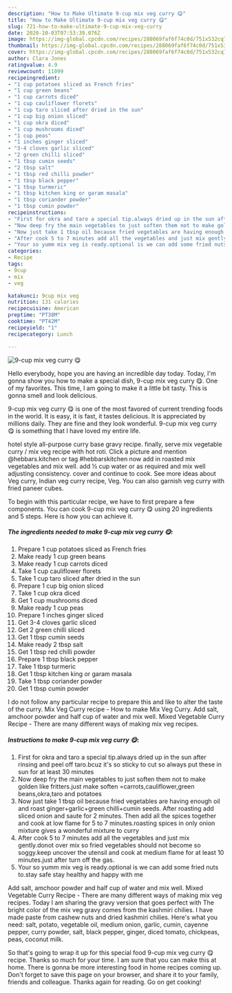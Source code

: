 ```yaml
---
description: "How to Make Ultimate 9-cup mix veg curry 😋"
title: "How to Make Ultimate 9-cup mix veg curry 😋"
slug: 721-how-to-make-ultimate-9-cup-mix-veg-curry
date: 2020-10-03T07:53:39.076Z
image: https://img-global.cpcdn.com/recipes/288069faf6f74c0d/751x532cq70/9-cup-mix-veg-curry-😋-recipe-main-photo.jpg
thumbnail: https://img-global.cpcdn.com/recipes/288069faf6f74c0d/751x532cq70/9-cup-mix-veg-curry-😋-recipe-main-photo.jpg
cover: https://img-global.cpcdn.com/recipes/288069faf6f74c0d/751x532cq70/9-cup-mix-veg-curry-😋-recipe-main-photo.jpg
author: Clara Jones
ratingvalue: 4.9
reviewcount: 11099
recipeingredient:
- "1 cup potatoes sliced as French fries"
- "1 cup green beans"
- "1 cup carrots diced"
- "1 cup cauliflower florets"
- "1 cup taro sliced after dried in the sun"
- "1 cup big onion sliced"
- "1 cup okra diced"
- "1 cup mushrooms diced"
- "1 cup peas"
- "1 inches ginger sliced"
- "3-4 cloves garlic sliced"
- "2 green chilli sliced"
- "1 tbsp cumin seeds"
- "2 tbsp salt"
- "1 tbsp red chilli powder"
- "1 tbsp black pepper"
- "1 tbsp turmeric"
- "1 tbsp kitchen king or garam masala"
- "1 tbsp coriander powder"
- "1 tbsp cumin powder"
recipeinstructions:
- "First for okra and taro a special tip.always dried up in the sun after rinsing and peel off taro.bcuz it&#39;s so sticky to cut so always put these in sun for at least 30 minutes"
- "Now deep fry the main vegetables to just soften them not to make golden like fritters.just make soften =carrots,cauliflower,green beans,okra,taro and potatoes"
- "Now just take 1 tbsp oil because fried vegetables are having enough oil and roast ginger+garlic+green chilli+cumin seeds. After roasting add sliced onion and saute for 2 minutes. Then add all the spices together and cook at low flame for 5 to 7 minutes.roasting spices in only onion mixture gives a wonderful mixture to curry"
- "After cook 5 to 7 minutes add all the vegetables and just mix gently.donot over mix so fried vegetables should not become so soggy.keep uncover the utensil and cook at medium flame for at least 10 minutes.just after turn off the gas."
- "Your so yumm mix veg is ready.optional is we can add some fried nuts to.stay safe stay healthy and happy with me"
categories:
- Recipe
tags:
- 9cup
- mix
- veg

katakunci: 9cup mix veg 
nutrition: 131 calories
recipecuisine: American
preptime: "PT38M"
cooktime: "PT42M"
recipeyield: "1"
recipecategory: Lunch

---
```



![9-cup mix veg curry 😋](https://img-global.cpcdn.com/recipes/288069faf6f74c0d/751x532cq70/9-cup-mix-veg-curry-😋-recipe-main-photo.jpg)

Hello everybody, hope you are having an incredible day today. Today, I'm gonna show you how to make a special dish, 9-cup mix veg curry 😋. One of my favorites. This time, I am going to make it a little bit tasty. This is gonna smell and look delicious.

9-cup mix veg curry 😋 is one of the most favored of current trending foods in the world. It is easy, it is fast, it tastes delicious. It is appreciated by millions daily. They are fine and they look wonderful. 9-cup mix veg curry 😋 is something that I have loved my entire life.

hotel style all-purpose curry base gravy recipe. finally, serve mix vegetable curry / mix veg recipe with hot roti. Click a picture and mention @hebbars.kitchen or tag #hebbarskitchen now add in roasted mix vegetables and mix well. add ½ cup water or as required and mix well adjusting consistency. cover and continue to cook. See more ideas about Veg curry, Indian veg curry recipe, Veg. You can also garnish veg curry with fried paneer cubes.


To begin with this particular recipe, we have to first prepare a few components. You can cook 9-cup mix veg curry 😋 using 20 ingredients and 5 steps. Here is how you can achieve it.

<!--inarticleads1-->

##### The ingredients needed to make 9-cup mix veg curry 😋:

1. Prepare 1 cup potatoes sliced as French fries
1. Make ready 1 cup green beans
1. Make ready 1 cup carrots diced
1. Take 1 cup cauliflower florets
1. Take 1 cup taro sliced after dried in the sun
1. Prepare 1 cup big onion sliced
1. Take 1 cup okra diced
1. Get 1 cup mushrooms diced
1. Make ready 1 cup peas
1. Prepare 1 inches ginger sliced
1. Get 3-4 cloves garlic sliced
1. Get 2 green chilli sliced
1. Get 1 tbsp cumin seeds
1. Make ready 2 tbsp salt
1. Get 1 tbsp red chilli powder
1. Prepare 1 tbsp black pepper
1. Take 1 tbsp turmeric
1. Get 1 tbsp kitchen king or garam masala
1. Take 1 tbsp coriander powder
1. Get 1 tbsp cumin powder


I do not follow any particular recipe to prepare this and like to alter the taste of the curry. Mix Veg Curry recipe - How to make Mix Veg Curry. Add salt, amchoor powder and half cup of water and mix well. Mixed Vegetable Curry Recipe - There are many different ways of making mix veg recipes. 

<!--inarticleads2-->

##### Instructions to make 9-cup mix veg curry 😋:

1. First for okra and taro a special tip.always dried up in the sun after rinsing and peel off taro.bcuz it&#39;s so sticky to cut so always put these in sun for at least 30 minutes
1. Now deep fry the main vegetables to just soften them not to make golden like fritters.just make soften =carrots,cauliflower,green beans,okra,taro and potatoes
1. Now just take 1 tbsp oil because fried vegetables are having enough oil and roast ginger+garlic+green chilli+cumin seeds. After roasting add sliced onion and saute for 2 minutes. Then add all the spices together and cook at low flame for 5 to 7 minutes.roasting spices in only onion mixture gives a wonderful mixture to curry
1. After cook 5 to 7 minutes add all the vegetables and just mix gently.donot over mix so fried vegetables should not become so soggy.keep uncover the utensil and cook at medium flame for at least 10 minutes.just after turn off the gas.
1. Your so yumm mix veg is ready.optional is we can add some fried nuts to.stay safe stay healthy and happy with me


Add salt, amchoor powder and half cup of water and mix well. Mixed Vegetable Curry Recipe - There are many different ways of making mix veg recipes. Today I am sharing the gravy version that goes perfect with The bright color of the mix veg gravy comes from the kashmiri chilies. I have made paste from cashew nuts and dried kashmiri chilies. Here&#39;s what you need: salt, potato, vegetable oil, medium onion, garlic, cumin, cayenne pepper, curry powder, salt, black pepper, ginger, diced tomato, chickpeas, peas, coconut milk. 

So that's going to wrap it up for this special food 9-cup mix veg curry 😋 recipe. Thanks so much for your time. I am sure that you can make this at home. There is gonna be more interesting food in home recipes coming up. Don't forget to save this page on your browser, and share it to your family, friends and colleague. Thanks again for reading. Go on get cooking!
